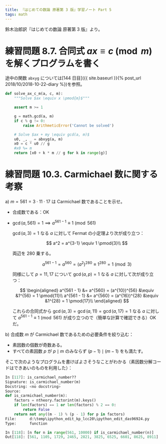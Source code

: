 ```yaml
---
title: 『はじめての数論 原著第 3 版』学習ノート Part 5
tags: math
---
```


鈴木治郎訳『はじめての数論 原著第 3 版』より。

# 練習問題 8.7. 合同式 $ax \equiv c \pmod{m}$ を解くプログラムを書く

途中の関数 `abxyg` については[144 日目]({{ site.baseurl }}{% post_url 2018/10/2018-10-22-diary %})を参照。

```python
def solve_ax_c_m(a, c, m):
    """Solve $ax \equiv x \pmod{m}$"""

    assert m >= 1

    g = math.gcd(a, m)
    if c % g != 0:
        raise ArithmeticError('Cannot be solved')

    # Solve $ax + my \equiv gcd(a, m)$
    u0, _, _ = abxyg(a, m)
    x0 = c * u0 // g
    #x0 %= m
    return [x0 + k * m // g for k in range(g)]
```

# 練習問題 10.3. Carmichael 数に関する考察

a) $m = 561 = 3 \cdot 11 \cdot 17$ は Carmichael 数であることを示せ。

   * 合成数である：OK
   * $\gcd(a, 561) = 1 \implies a^{561 - 1} \equiv 1 \pmod{561}$

     $\gcd(a, 3) = 1$ なる $a$ に対して Fermat の小定理より次が成り立つ：

     $$
     a^2 = a^{3-1} \equiv 1 \pmod{3}\\
     $$

     両辺を 280 乗する。

     $$
     a^{561 - 1} = a^{560} = (a^2)^{280} \equiv 1^{280} = 1 \pmod{3}
     $$

     同様にして $p = 11, 17$ について $\gcd(a, p) = 1$ なる $a$ に対して次が成り立つ：

     $$
     \begin{aligned}
     a^{561 - 1} &= a^{560} = (a^{10})^{56} &\equiv &1^{56} = 1 \pmod{11}\\
     a^{561 - 1} &= a^{560} = (a^{16})^{28} &\equiv &1^{28} = 1 \pmod{17}\\
     \end{aligned}
     $$

     これらの合同式から $\gcd(a, 3) = \gcd(a, 11) = \gcd(a, 17) = 1$ なる $a$ に対して
     $a^{561 - 1} \equiv 1 \pmod{561}$ が成り立つので（簡単な計算で確認できる）OK だ。

b) 合成数 $m$ が Carmichael 数であるための必要条件を絞り込む：
   * 素因数の個数が奇数ある。
   * すべての素因数 $p$ が $p \mid m$ のみならず $(p - 1) \mid (m - 1)$ をも満たす。

   そこで次のようなプログラムを書けばよさそうなことがわかる（素因数分解コードはできあいのものを利用した）：

   ```python
   In [117]: is_carmichael_number??
   Signature: is_carmichael_number(m)
   Docstring: <no docstring>
   Source:
   def is_carmichael_number(m):
       factors = ntheory.factorint(m).keys()
       if len(factors) == 1 or len(factors) % 2 == 0:
           return False
       return not any((m - 1) % (p - 1) for p in factors)
   File:      d:\temp\ipython_edit_kp_lcc20\ipython_edit_das96924.py
   Type:      function

   In [118]: [n for n in range(561, 10000) if is_carmichael_number(n)]
   Out[118]: [561, 1105, 1729, 2465, 2821, 3825, 6525, 6601, 8625, 8911]
   ```
